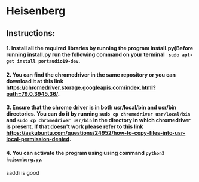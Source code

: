 # Heisenberg

## Instructions:
#### 1. Install all the required libraries by running the program install.py(Before running install.py run the following command on your terminal ``` sudo apt-get install portaudio19-dev```.
#### 2. You can find the chromedriver in the same repository or you can download it at this link https://chromedriver.storage.googleapis.com/index.html?path=79.0.3945.36/.
#### 3. Ensure that the chrome driver is in both usr/local/bin and usr/bin directories. You can do it by running ```sudo cp chromedriver usr/local/bin``` and ```sudo cp chromedriver usr/bin``` in the directory in which chromedriver is present. If that doesn't work please refer to this link https://askubuntu.com/questions/24952/how-to-copy-files-into-usr-local-permission-denied.
#### 4. You can activate the program using using command ``` python3 heisenberg.py ```.
saddi is good
